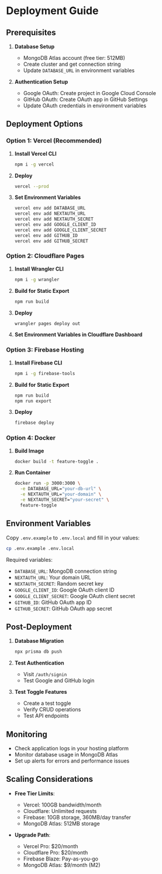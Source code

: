 # Deployment Guide

## Prerequisites

1. **Database Setup**
   - MongoDB Atlas account (free tier: 512MB)
   - Create cluster and get connection string
   - Update `DATABASE_URL` in environment variables

2. **Authentication Setup**
   - Google OAuth: Create project in Google Cloud Console
   - GitHub OAuth: Create OAuth app in GitHub Settings
   - Update OAuth credentials in environment variables

## Deployment Options

### Option 1: Vercel (Recommended)

1. **Install Vercel CLI**
   ```bash
   npm i -g vercel
   ```

2. **Deploy**
   ```bash
   vercel --prod
   ```

3. **Set Environment Variables**
   ```bash
   vercel env add DATABASE_URL
   vercel env add NEXTAUTH_URL
   vercel env add NEXTAUTH_SECRET
   vercel env add GOOGLE_CLIENT_ID
   vercel env add GOOGLE_CLIENT_SECRET
   vercel env add GITHUB_ID
   vercel env add GITHUB_SECRET
   ```

### Option 2: Cloudflare Pages

1. **Install Wrangler CLI**
   ```bash
   npm i -g wrangler
   ```

2. **Build for Static Export**
   ```bash
   npm run build
   ```

3. **Deploy**
   ```bash
   wrangler pages deploy out
   ```

4. **Set Environment Variables in Cloudflare Dashboard**

### Option 3: Firebase Hosting

1. **Install Firebase CLI**
   ```bash
   npm i -g firebase-tools
   ```

2. **Build for Static Export**
   ```bash
   npm run build
   npm run export
   ```

3. **Deploy**
   ```bash
   firebase deploy
   ```

### Option 4: Docker

1. **Build Image**
   ```bash
   docker build -t feature-toggle .
   ```

2. **Run Container**
   ```bash
   docker run -p 3000:3000 \
     -e DATABASE_URL="your-db-url" \
     -e NEXTAUTH_URL="your-domain" \
     -e NEXTAUTH_SECRET="your-secret" \
     feature-toggle
   ```

## Environment Variables

Copy `.env.example` to `.env.local` and fill in your values:

```bash
cp .env.example .env.local
```

Required variables:
- `DATABASE_URL`: MongoDB connection string
- `NEXTAUTH_URL`: Your domain URL
- `NEXTAUTH_SECRET`: Random secret key
- `GOOGLE_CLIENT_ID`: Google OAuth client ID
- `GOOGLE_CLIENT_SECRET`: Google OAuth client secret
- `GITHUB_ID`: GitHub OAuth app ID
- `GITHUB_SECRET`: GitHub OAuth app secret

## Post-Deployment

1. **Database Migration**
   ```bash
   npx prisma db push
   ```

2. **Test Authentication**
   - Visit `/auth/signin`
   - Test Google and GitHub login

3. **Test Toggle Features**
   - Create a test toggle
   - Verify CRUD operations
   - Test API endpoints

## Monitoring

- Check application logs in your hosting platform
- Monitor database usage in MongoDB Atlas
- Set up alerts for errors and performance issues

## Scaling Considerations

- **Free Tier Limits**:
  - Vercel: 100GB bandwidth/month
  - Cloudflare: Unlimited requests
  - Firebase: 10GB storage, 360MB/day transfer
  - MongoDB Atlas: 512MB storage

- **Upgrade Path**:
  - Vercel Pro: $20/month
  - Cloudflare Pro: $20/month
  - Firebase Blaze: Pay-as-you-go
  - MongoDB Atlas: $9/month (M2)